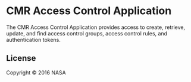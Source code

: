 # CMR Access Control Application

The CMR Access Control Application provides access to create, retrieve, update, and find access control groups, access control rules, and authentication tokens.

## License

Copyright © 2016 NASA
